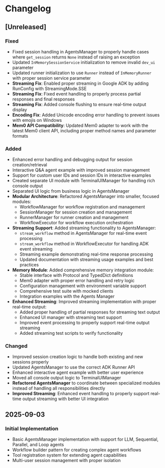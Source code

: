 # Changelog

## [Unreleased]

### Fixed
- Fixed session handling in AgentsManager to properly handle cases where `get_session` returns `None` instead of raising an exception
- Updated `InMemorySessionService` initialization to remove invalid `dev_ui` parameter
- Updated runner initialization to use `Runner` instead of `InMemoryRunner` with proper session service parameter
- **Streaming Fix**: Enabled proper streaming in Google ADK by adding RunConfig with StreamingMode.SSE
- **Streaming Fix**: Fixed event handling to properly process partial responses and final responses
- **Streaming Fix**: Added console flushing to ensure real-time output display
- **Encoding Fix**: Added Unicode encoding error handling to prevent issues with emojis on Windows
- **Mem0 API Compatibility**: Updated Mem0 adapter to work with the latest Mem0 client API, including proper method names and parameter formats

### Added
- Enhanced error handling and debugging output for session creation/retrieval
- Interactive Q&A agent example with improved session management
- Support for custom user IDs and session IDs in interactive examples
- Created separate UI module with TerminalUIManager for handling rich console output
- Separated UI logic from business logic in AgentsManager
- **Modular Architecture**: Refactored AgentsManager into smaller, focused modules:
  - WorkflowManager for workflow registration and management
  - SessionManager for session creation and management
  - RunnerManager for runner creation and management
  - WorkflowExecutor for workflow execution orchestration
- **Streaming Support**: Added streaming functionality to AgentsManager:
  - `stream_workflow` method in AgentsManager for real-time event processing
  - `stream_workflow` method in WorkflowExecutor for handling ADK event streaming
  - Streaming example demonstrating real-time response processing
  - Updated documentation with streaming usage examples and best practices
- **Memory Module**: Added comprehensive memory integration module:
  - Stable interface with Protocol and TypedDict definitions
  - Mem0 adapter with proper error handling and retry logic
  - Configuration management with environment variable support
  - Comprehensive test suite with mocked clients
  - Integration examples with the Agents Manager
- **Enhanced Streaming**: Improved streaming implementation with proper real-time output:
  - Added proper handling of partial responses for streaming text output
  - Enhanced UI manager with streaming text support
  - Improved event processing to properly support real-time output streaming
  - Added streaming test scripts to verify functionality

### Changed
- Improved session creation logic to handle both existing and new sessions properly
- Updated AgentsManager to use the correct ADK Runner API
- Enhanced interactive agent example with better user experience
- Moved all console output logic to TerminalUIManager
- **Refactored AgentsManager** to coordinate between specialized modules instead of handling all responsibilities directly
- **Improved Streaming**: Enhanced event handling to properly support real-time output streaming with better UI integration

## 2025-09-03

### Initial Implementation
- Basic AgentsManager implementation with support for LLM, Sequential, Parallel, and Loop agents
- Workflow builder pattern for creating complex agent workflows
- Tool registration system for extending agent capabilities
- Multi-user session management with proper isolation